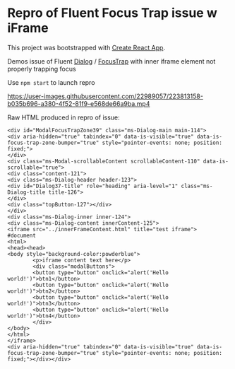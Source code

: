 # Repro of Fluent Focus Trap issue w iFrame

This project was bootstrapped with [Create React App](https://github.com/facebook/create-react-app).

Demos issue of Fluent [Dialog](https://developer.microsoft.com/en-us/fluentui#/controls/web/dialog) / [FocusTrap](https://developer.microsoft.com/en-us/fluentui#/controls/web/focustrapzone) with inner iframe element not properly trapping focus

Use `npm start` to launch repro

https://user-images.githubusercontent.com/22989057/223813158-b035b696-a380-4f52-81f9-e568de66a9ba.mp4

Raw HTML produced in repro of issue: 
```
<div id="ModalFocusTrapZone39" class="ms-Dialog-main main-114">
<div aria-hidden="true" tabindex="0" data-is-visible="true" data-is-focus-trap-zone-bumper="true" style="pointer-events: none; position: fixed;">
</div>
<div class="ms-Modal-scrollableContent scrollableContent-110" data-is-scrollable="true">
<div class="content-121">
<div class="ms-Dialog-header header-123">
<div id="Dialog37-title" role="heading" aria-level="1" class="ms-Dialog-title title-126">
</div>
<div class="topButton-127"></div>
</div>
<div class="ms-Dialog-inner inner-124">
<div class="ms-Dialog-content innerContent-125">
<iframe src="../innerFrameContent.html" title="test iframe">
#document
<html>
<head><head>
<body style="background-color:powderblue">
        <p>iframe content text here</p>
        <div class="modalButtons">
        <button type="button" onclick="alert('Hello world!')">btn1</button>
        <button type="button" onclick="alert('Hello world!')">btn2</button>
        <button type="button" onclick="alert('Hello world!')">btn3</button>
        <button type="button" onclick="alert('Hello world!')">btn4</button>
        </div>
</body>
</html>
</iframe>
<div aria-hidden="true" tabindex="0" data-is-visible="true" data-is-focus-trap-zone-bumper="true" style="pointer-events: none; position: fixed;"></div></div>
```
